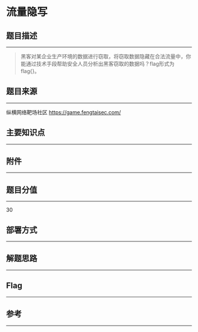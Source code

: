 # 流量隐写

## 题目描述
---
> 黑客对某企业生产环境的数据进行窃取，将窃取数据隐藏在合法流量中，你能通过技术手段帮助安全人员分析出黑客窃取的数据吗？flag形式为 flag{}。

## 题目来源
---
纵横网络靶场社区 https://game.fengtaisec.com/

## 主要知识点
---


## 附件
---


## 题目分值
---
30

## 部署方式
---


## 解题思路
---


## Flag
---


## 参考
---
